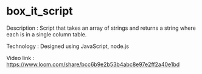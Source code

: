 # box_it_script

Description : Script that takes an array of strings and returns a string where each is in a single column table.

Technology  : Designed using JavaScript, node.js

Video link  : https://www.loom.com/share/bcc6b9e2b53b4abc8e97e2ff2a40e1bd
